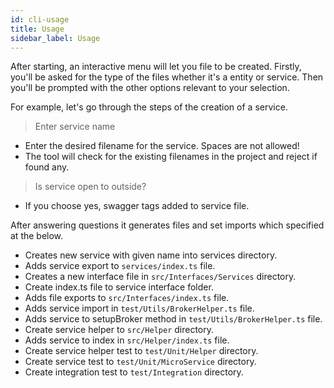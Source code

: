 ```yaml
---
id: cli-usage
title: Usage
sidebar_label: Usage
---
```



After starting, an interactive menu will let you file to be created. Firstly, you'll be asked for the type of the files whether it's a entity or service. Then you'll be prompted with the other options relevant to your selection.

For example, let's go through the steps of the creation of a service.

>Enter service name

 - Enter the desired filename for the service. Spaces are not allowed!
 - The tool will check for the existing filenames in the project and reject if found any.

>Is service open to outside?

- If you choose yes, swagger tags added to service file. 


After answering questions it generates files and set imports which specified at the below.

 - Creates new service with given name into services directory.
 - Adds service export to ``services/index.ts`` file.
 - Creates a new interface file in `src/Interfaces/Services` directory.
 - Create index.ts file to service interface folder.
 - Adds file exports to `src/Interfaces/index.ts` file.
 - Adds service import in `test/Utils/BrokerHelper.ts` file.
 - Adds service to setupBroker method in `test/Utils/BrokerHelper.ts` file.
 - Create service helper to `src/Helper` directory.
 - Adds service to index in `src/Helper/index.ts` file.
 - Create service helper test to `test/Unit/Helper` directory.
 - Create service test to `test/Unit/MicroService` directory.
 - Create integration test to `test/Integration` directory.
 